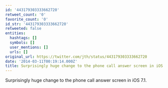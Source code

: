 ```yaml
---
id: '443179303333662720'
retweet_count: '0'
favorite_count: '0'
id_str: '443179303333662720'
retweeted: false
entities:
  hashtags: []
  symbols: []
  user_mentions: []
  urls: []
original_url: https://twitter.com/jth/status/443179303333662720
date: '2014-03-11T00:19:14.000Z'
title: Surprisingly huge change to the phone call answer screen in iOS 7.1.
---
```


Surprisingly huge change to the phone call answer screen in iOS 7.1.